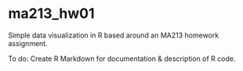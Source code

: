 # ma213_hw01
Simple data visualization in R based around an MA213 homework assignment.

To do: Create R Markdown for documentation & description of R code.
